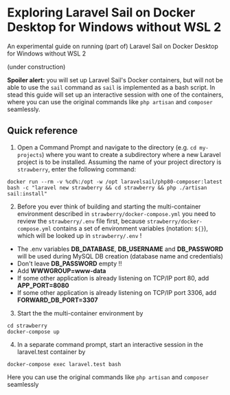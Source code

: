 # Exploring Laravel Sail on Docker Desktop for Windows without WSL 2
An experimental guide on running (part of) Laravel Sail on Docker Desktop for Windows without WSL 2

(under construction)

**Spoiler alert:** you will set up Laravel Sail's Docker containers, but will not be able to use the `sail` command as `sail` is implemented as a bash script. In stead this guide will set up an interactive session with one of the containers, where you can use the original commands like `php artisan` and `composer` seamlessly.

## Quick reference

1. Open a Command Prompt and navigate to the directory (e.g. `cd my-projects`) where you want to create a subdirectory where a new Laravel project is to be installed. Assuming the name of your project directory is `strawberry`, enter the following command:

```
docker run --rm -v %cd%:/opt -w /opt laravelsail/php80-composer:latest bash -c "laravel new strawberry && cd strawberry && php ./artisan sail:install"
```

2. Before you ever think of building and starting the multi-container environment described in `strawberry/docker-compose.yml` you need to review the `strawberry/.env` file first, because `strawberry/docker-compose.yml` contains a set of environment variables (notation: `${}`), which will be looked up in `strawberry/.env` !
  * The .env variables **DB_DATABASE**, **DB_USERNAME** and **DB_PASSWORD** will be used during MySQL DB creation (database name and credentials)
  * Don't leave **DB_PASSWORD** empty !!
  * Add **WWWGROUP=www-data**
  * If some other application is already listening on TCP/IP port 80, add **APP_PORT=8080**
  * If some other application is already listening on TCP/IP port 3306, add **FORWARD_DB_PORT=3307**

3. Start the the multi-container environment by

```
cd strawberry
docker-compose up
```

4. In a separate command prompt, start an interactive session in the laravel.test container by

```
docker-compose exec laravel.test bash
```
Here you can use the original commands like `php artisan` and `composer` seamlessly
